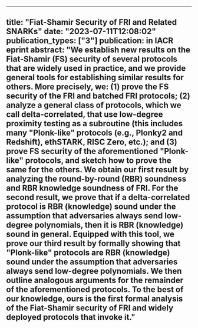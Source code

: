 
---
title: "Fiat-Shamir Security of FRI and Related SNARKs"
date: "2023-07-11T12:08:02"
publication_types: ["3"]
publication: in IACR eprint
abstract: "We establish new results on the Fiat-Shamir (FS) security of several protocols that are widely used in practice, and we provide general tools for establishing similar results for others. More precisely, we: (1) prove the FS security of the FRI and batched FRI protocols; (2) analyze a general class of protocols, which we call delta-correlated, that use low-degree proximity testing as a subroutine (this includes many "Plonk-like" protocols (e.g., Plonky2 and Redshift), ethSTARK, RISC Zero, etc.); and (3) prove FS security of the aforementioned "Plonk-like" protocols, and sketch how to prove the same for the others. We obtain our first result by analyzing the round-by-round (RBR) soundness and RBR knowledge soundness of FRI. For the second result, we prove that if a delta-correlated protocol is RBR (knowledge) sound under the assumption that adversaries always send low-degree polynomials, then it is RBR (knowledge) sound in general. Equipped with this tool, we prove our third result by formally showing that "Plonk-like" protocols are RBR (knowledge) sound under the assumption that adversaries always send low-degree polynomials. We then outline analogous arguments for the remainder of the aforementioned protocols. To the best of our knowledge, ours is the first formal analysis of the Fiat-Shamir security of FRI and widely deployed protocols that invoke it."
---
